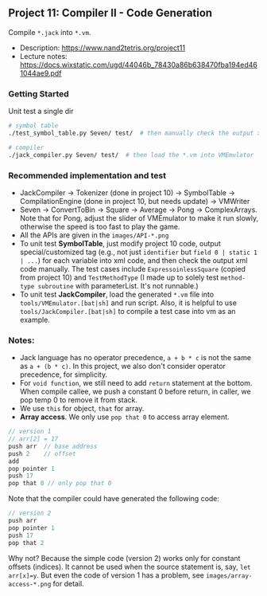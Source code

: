 ## Project 11: Compiler II - Code Generation
Compile `*.jack` into `*.vm`.

* Description: https://www.nand2tetris.org/project11
* Lecture notes: https://docs.wixstatic.com/ugd/44046b_78430a86b638470fba194ed461044ae9.pdf

### Getting Started
Unit test a single dir
```bash
# symbol table
./test_symbol_table.py Seven/ test/  # then manually check the output xml

# compiler
./jack_compiler.py Seven/ test/  # then load the *.vm into VMEmulator
```

### Recommended implementation and test
* JackCompiler -> Tokenizer (done in project 10) -> SymbolTable -> CompilationEngine (done in project 10, but needs update) -> VMWriter
* Seven -> ConvertToBin -> Square -> Average -> Pong -> ComplexArrays. Note that for Pong, adjust the slider of VMEmulator to make it run slowly, otherwise the speed is too fast to play the game.
* All the APIs are given in the `images/API-*.png`
* To unit test **SymbolTable**, just modify project 10 code, output special/customized tag (e.g., not just `identifier` but `field 0 | static 1 | ...`) for each variable into xml code, and then check the output xml code manually. The test cases include `ExpressoinlessSquare` (copied from project 10) and `TestMethodType` (I made up to solely test `method-type subroutine` with parameterList. It's not runnable.)
* To unit test **JackCompiler**, load the generated `*.vm` file into `tools/VMEmulator.[bat|sh]` and run script. Also, it is helpful to use `tools/JackCompiler.[bat|sh]` to compile a test case into vm as an example.


### Notes:
* Jack language has no operator precedence, `a + b * c` is not the same as `a + (b * c)`. In this project, we also don't consider operator precedence, for simplicity.
* For `void function`, we still need to add `return` statement at the bottom. When compile callee, we push a constant 0 before return, in caller, we pop temp 0 to remove it from stack.
* We use `this` for object, `that` for array. 
* **Array access**. We only use `pop that 0` to access array element.
```c
// version 1
// arr[2] = 17
push arr  // base address
push 2    // offset
add
pop pointer 1
push 17
pop that 0 // only pop that 0
```
Note that the compiler could have generated the following code:
```c
// version 2
push arr
pop pointer 1
push 17
pop that 2
```
Why not? Because the simple code (version 2) works only for constant offsets (indices). It cannot be used when the source statement is, say, `let arr[x]=y`. But even the code of version 1 has a problem, see `images/array-access-*.png` for detail.

